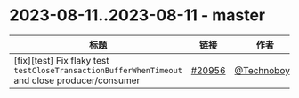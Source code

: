 # 2023-08-11..2023-08-11 - master
| 标题 | 链接 | 作者 | 标签 |
| - | :--: | :--: | - |
| [fix][test] Fix flaky test `testCloseTransactionBufferWhenTimeout` and close producer/consumer | [#20956](https://github.com/apache/pulsar/pull/20956) | [@Technoboy-](https://github.com/Technoboy-) | `component/test` `doc-not-needed` `ready-to-test`  | 
